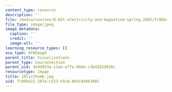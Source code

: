 ```yaml
---
content_type: resource
description: ''
file: /media/courses/8-02t-electricity-and-magnetism-spring-2005/fc96bd22207ac52365c8003c84863801_18licthumb.jpg
file_type: image/jpeg
image_metadata:
  caption: ''
  credit: ''
  image-alt: ''
learning_resource_types: []
ocw_type: OCWImage
parent_title: Visualizations
parent_type: CourseSection
parent_uid: 3e9d053a-11ee-effa-00de-c3b42819928c
resourcetype: Image
title: 18licthumb.jpg
uid: fc96bd22-207a-c523-65c8-003c84863801
---
```

